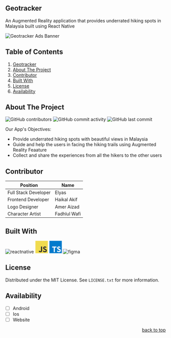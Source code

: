 ## Geotracker
An Augmented Reality application that provides underrated hiking spots in Malaysia built using React Native

![Geotracker Ads Banner](https://user-images.githubusercontent.com/92365722/202911949-39c3dc1d-8d56-4228-bda4-7b9a58d919f6.png)

## Table of Contents

  <ol>
    <li><a href="#Geotracker">Geotracker</a></li>
    <li><a href="#about-the-project">About The Project</a></li>
    <li><a href="#contributor">Contributor</a></li>
    <li><a href="#built-with">Built With</a></li>
    <li><a href="#license">License</a></li>
    <li><a href="#availability">Availability</a></li>
  </ol>


## About The Project

![GitHub contributors](https://img.shields.io/github/contributors/HaikalAkif/Geotracker)
![GitHub commit activity](https://img.shields.io/github/commit-activity/w/HaikalAkif/Geotracker)
![GitHub last commit](https://img.shields.io/github/last-commit/HaikalAkif/Geotracker)

Our App's Objectives:
* Provide underrated hiking spots with beautiful views in Malaysia
* Guide and help the users in facing the hiking trails using Augmented Reality Feaature
* Collect and share the experiences from all the hikers to the other users

## Contributor

| Position            | Name         |
|---------------------|--------------|
|Full Stack Developer | Elyas        |
|Frontend Developer   | Haikal Akif  |
|Logo Designer        | Amer Aizad   |
|Character Artist     | Fadhlul Wafi |

## Built With

<img src="https://reactnative.dev/img/header_logo.svg" alt="reactnative" width="40" height="40"/> <img src="https://raw.githubusercontent.com/devicons/devicon/master/icons/javascript/javascript-original.svg" alt="javascript" width="40" height="40"/> <img src="https://raw.githubusercontent.com/devicons/devicon/master/icons/typescript/typescript-original.svg" alt="typescript" width="40" height="40"/> <img src="https://www.vectorlogo.zone/logos/figma/figma-icon.svg" alt="figma" width="40" height="40"/>

## License

Distributed under the MIT License. See `LICENSE.txt` for more information.

## Availability

- [ ] Android
- [ ] Ios
- [ ] Website

<p align="right"><a href="#Geotracker">back to top</a></p>
